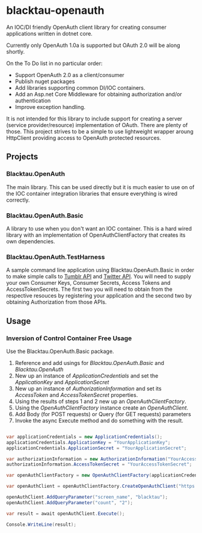 # blacktau-openauth
An IOC/DI friendly OpenAuth client library for creating consumer applications written in dotnet core.

Currently only OpenAuth 1.0a is supported but OAuth 2.0 will be along shortly. 

On the To Do list in no particular order:

* Support OpenAuth 2.0 as a client/consumer
* Publish nuget packages
* Add libraries supporting common DI/IOC containers.
* Add an Asp.net Core Middleware for obtaining authorization and/or authentication
* Improve exception handling.

It is not intended for this library to include support for creating a server (service provider/resource) implementation of OAuth. There are plenty of those. 
This project strives to be a simple to use lightweight wrapper aroung HttpClient providing access to OpenAuth protected resources. 

## Projects

### Blacktau.OpenAuth

The main library. This can be used directly but it is much easier to use on of the IOC container integration libraries that ensure everything is wired correctly. 

### Blacktau.OpenAuth.Basic 

A library to use when you don't want an IOC container. This is a hard wired library with an implementation of OpenAuthClientFactory that creates its own dependencies. 

### Blacktau.OpenAuth.TestHarness 

A sample command line application using Blacktau.OpenAuth.Basic in order to make simple calls to [Tumblr API](https://www.tumblr.com/docs/en/api/v2) and [Twitter API](https://dev.twitter.com/rest/public).
You will need to supply your own Consumer Keys, Consumer Secrets, Access Tokens and AccessTokenSecrets. 
The first two you will need to obtain from the respective resouces by registering your application and the second two by obtaining Authorization from those APIs. 

## Usage

### Inversion of Control Container Free Usage

Use the Blacktau.OpenAuth.Basic package. 

1. Reference and add usings for *Blacktau.OpenAuth.Basic* and *Blacktau.OpenAuth*
2. New up an instance of *ApplicationCredentials* and set the *ApplicationKey* and *ApplicationSecret*
3. New up an instance of *AuthorizationInformation* and set its *AccessToken* and *AccessTokenSecret* properties.
4. Using the results of steps 1 and 2 new up an *OpenAuthClientFactory*.
5. Using the *OpenAuthClientFactory* instance create an *OpenAuthClient*.
6. Add Body (for POST requests) or Query (for GET requests) parameters
7. Invoke the async Execute method and do something with the result. 

```cs

var applicationCredentials = new ApplicationCredentials();
applicationCredentials.ApplicationKey = "YourApplicationKey";
applicationCredentials.ApplicationSecret = "YourApplicationSecret";

var authorizationInformation = new AuthorizationInformation("YourAccessToken");
authorizationInformation.AccessTokenSecret = "YourAccessTokenSecret";

var openAuthClientFactory = new OpenAuthClientFactory(applicationCredentials, authorizationInformation);

var openAuthClient = openAuthClientFactory.CreateOpenAuthClient("https://api.twitter.com/1.1/statuses/user_timeline.json", HttpMethod.Get, OpenAuthVersion.OneA);

openAuthClient.AddQueryParameter("screen_name", "blacktau");
openAuthClient.AddQueryParameter("count", "2");

var result = await openAuthClient.Execute();

Console.WriteLine(result);

```